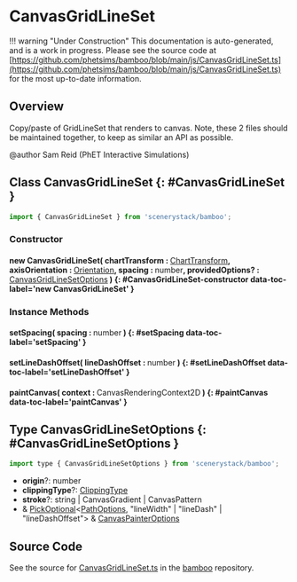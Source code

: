 # CanvasGridLineSet

!!! warning "Under Construction"
    This documentation is auto-generated, and is a work in progress. Please see the source code at
    [https://github.com/phetsims/bamboo/blob/main/js/CanvasGridLineSet.ts](https://github.com/phetsims/bamboo/blob/main/js/CanvasGridLineSet.ts) for the most up-to-date information.

## Overview

Copy/paste of GridLineSet that renders to canvas.  Note, these 2 files should be maintained together,
to keep as similar an API as possible.

@author Sam Reid (PhET Interactive Simulations)

## Class CanvasGridLineSet {: #CanvasGridLineSet }


```js
import { CanvasGridLineSet } from 'scenerystack/bamboo';
```
### Constructor

#### new CanvasGridLineSet( chartTransform : <span style="font-weight: 400;">[ChartTransform](../bamboo/ChartTransform.md)</span>, axisOrientation : <span style="font-weight: 400;">[Orientation](../phet-core/Orientation.md)</span>, spacing : <span style="font-weight: 400;"><span style="color: hsla(calc(var(--md-hue) + 180deg),80%,40%,1);">number</span></span>, providedOptions? : <span style="font-weight: 400;">[CanvasGridLineSetOptions](../bamboo/CanvasGridLineSet.md#CanvasGridLineSetOptions)</span> ) {: #CanvasGridLineSet-constructor data-toc-label='new CanvasGridLineSet' }

### Instance Methods

#### setSpacing( spacing : <span style="font-weight: 400;"><span style="color: hsla(calc(var(--md-hue) + 180deg),80%,40%,1);">number</span></span> ) {: #setSpacing data-toc-label='setSpacing' }

#### setLineDashOffset( lineDashOffset : <span style="font-weight: 400;"><span style="color: hsla(calc(var(--md-hue) + 180deg),80%,40%,1);">number</span></span> ) {: #setLineDashOffset data-toc-label='setLineDashOffset' }

#### paintCanvas( context : <span style="font-weight: 400;">CanvasRenderingContext2D</span> ) {: #paintCanvas data-toc-label='paintCanvas' }



## Type CanvasGridLineSetOptions {: #CanvasGridLineSetOptions }


```js
import type { CanvasGridLineSetOptions } from 'scenerystack/bamboo';
```


- **origin**?: <span style="color: hsla(calc(var(--md-hue) + 180deg),80%,40%,1);">number</span>
- **clippingType**?: [ClippingType](../bamboo/ClippingType.md)
- **stroke**?: <span style="color: hsla(calc(var(--md-hue) + 180deg),80%,40%,1);">string</span> | CanvasGradient | CanvasPattern
- &amp; [PickOptional](../phet-core/PickOptional.md)&lt;[PathOptions](../scenery/Path.md#PathOptions), "lineWidth" | "lineDash" | "lineDashOffset"&gt; &amp; [CanvasPainterOptions](../bamboo/CanvasPainter.md#CanvasPainterOptions)




## Source Code

See the source for [CanvasGridLineSet.ts](https://github.com/phetsims/bamboo/blob/main/js/CanvasGridLineSet.ts) in the [bamboo](https://github.com/phetsims/bamboo) repository.

